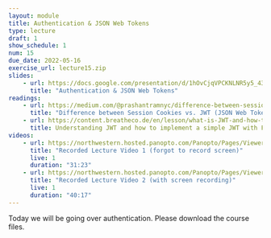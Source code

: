 ```yaml
---
layout: module
title: Authentication & JSON Web Tokens
type: lecture
draft: 1
show_schedule: 1
num: 15
due_date: 2022-05-16
exercise_url: lecture15.zip
slides: 
    - url: https://docs.google.com/presentation/d/1hOvCjqVPCKNLNR5y5_43Ndi2wORqprIUMcb12xVJqoo/edit?usp=sharing
      title: "Authentication & JSON Web Tokens"
readings:
    - url: https://medium.com/@prashantramnyc/difference-between-session-cookies-vs-jwt-json-web-tokens-for-session-management-4be67d2f066e#:~:text=The%20JWT%20tokens%20are%20sometimes,by%20the%20%E2%80%9Csecret%20key%E2%80%9D.
      title: "Difference between Session Cookies vs. JWT (JSON Web Tokens), for session management"
    - url: https://content.breatheco.de/en/lesson/what-is-JWT-and-how-to-implement-with-Flask
      title: Understanding JWT and how to implement a simple JWT with Flask
videos:
    - url: https://northwestern.hosted.panopto.com/Panopto/Pages/Viewer.aspx?id=060e9db8-1c7f-40f1-aea7-ae430130ce78
      title: "Recorded Lecture Video 1 (forgot to record screen)"
      live: 1
      duration: "31:23"
    - url: https://northwestern.hosted.panopto.com/Panopto/Pages/Viewer.aspx?id=da116ff8-5cfb-4e99-bddf-ae43013a3ac0
      title: "Recorded Lecture Video 2 (with screen recording)"
      live: 1
      duration: "40:17"
---
```


Today we will be going over authentication. Please download the course files.